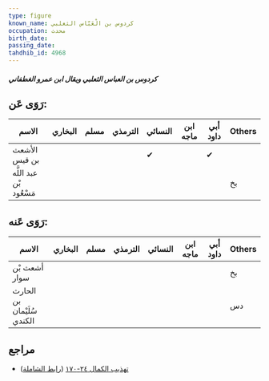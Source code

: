 ```yaml
---
type: figure
known_name: كردوس بن الْعَبَّاس الثعلبي
occupation: محدث
birth_date:
passing_date:
tahdhib_id: 4968
---
```

##### كردوس بن العباس الثعلبي ويقال ابن عمرو الغطفاني

## رَوَى عَن:
| الاسم                   | البخاري | مسلم | الترمذي | النسائي | ابن ماجه | أبي داود | Others |
| ----------------------- | ------- | ---- | ------- | ------- | -------- | -------- | ------ |
| الأشعث بن قيس           |         |      |         | ✔       |          | ✔        |        |
| عبد اللَّه بْن مَسْعُود |         |      |         |         |          |          | بخ     |
## رَوَى عَنه:
| الاسم                      | البخاري | مسلم | الترمذي | النسائي | ابن ماجه | أبي داود | Others |
| -------------------------- | ------- | ---- | ------- | ------- | -------- | -------- | ------ |
| أشعث بْن سوار              |         |      |         |         |          |          | بخ     |
| الحارث بن سُلَيْمان الكندي |         |      |         |         |          |          | دس     |
## مراجع
- [تهذيب الكمال ٢٤-١٧٠](obsidian://open?vault=Tahdhib-al-Kamal&file=Figures/٤٩٦٨-كردوس%20بن%20العباس%20الثعلبي%20ويقال%20ابن%20عمرو%20الغطفاني) ([رابط الشاملة](https://shamela.ws/book/3722/12682))